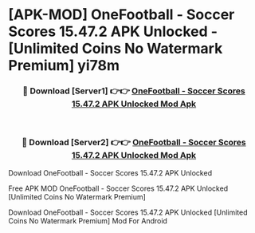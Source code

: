 # [APK-MOD] OneFootball - Soccer Scores 15.47.2 APK Unlocked - [Unlimited Coins No Watermark Premium] yi78m



<div align="center">
<h3>🔴 Download [Server1] 👉👉 <a href="https://momento.my/?title=OneFootball_-_Soccer_Scores_15.47.2_APK_Unlocked">OneFootball - Soccer Scores 15.47.2 APK Unlocked Mod Apk</a></h3><br>

<h3>🔴 Download [Server2] 👉👉 <a href="https://momento.my/?title=OneFootball_-_Soccer_Scores_15.47.2_APK_Unlocked">OneFootball - Soccer Scores 15.47.2 APK Unlocked Mod Apk</a></h3>
</div>



Download OneFootball - Soccer Scores 15.47.2 APK Unlocked 

Free APK MOD OneFootball - Soccer Scores 15.47.2 APK Unlocked [Unlimited Coins No Watermark Premium]

Download OneFootball - Soccer Scores 15.47.2 APK Unlocked [Unlimited Coins No Watermark Premium] Mod For Android
